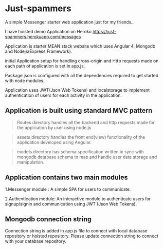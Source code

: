 # Just-spammers
A simple Messenger starter web application just for my friends..


I have hoisted demo Application on Heroku https://just-spammers.herokuapp.com/messages

Application is starter MEAN stack website which uses Angular 4, Mongodb and Nodejs(Express Framework).

initial Application setup for handling cross-origin and Http requests made on each path of application is set in app.js.

Package.json is configured with all the dependencies required to get started with node modules.

Application uses JWT(Json Web Tokens) and localstorage to implement authentication of users for each activity in the application.

Application is built using standard MVC pattern
------------------------------------------------
>Routes directory handles all the backend and http requests made for the application by user using node.js

>assets directory handles the front end(view) functionality of the application developed using Angular.

>models directory has schema specification written in sync with mongodb database schema to map and handle user data storage and manipulation.



Application contains two main modules
-------------------------------------
1.Messenger module : A simple SPA for users to communicate.

2.Authentication module: An interactive module to authenticate users for signup/signin and communication using JWT (Json Web Tokens).


Mongodb connection string
--------------------------
Connection string is added in app.js file to connect with local database repository or hoisted repository.
Please update connection string to connect with your database repository.
